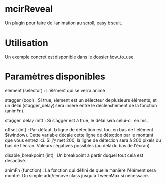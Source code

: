 # mcirReveal
Un plugin pour faire de l'animation au scroll, easy biscuit.

# Utilisation
Un exemple concret est disponible dans le dossier how_to_use.

# Paramètres disponibles

element (selector) : L'élément qui se verra animé

stagger (bool) : Si true, element est un sélecteur de plusieurs éléments, et un délai (stagger_delay) sera inséré entre le déclenchement de la fonction (animFn).

stagger_delay (int) : Si stagger est à true, le délai sera celui-ci, en ms.

offset (int) : Par défaut, la ligne de détection est tout en bas de l'élément $(window). Cette variable décale cette ligne de détection par le montant que vous entrez ici. Si j'y met 200, la ligne de détection sera à 200 pixels du bas de l'écran. Valeurs négatives possibles (au delà du bas de l'écran).

disable_breakpoint (int) : Un breakpoint à partir duquel tout cela est désactivé.

animFn (function) : La fonction qui défini de quelle manière l'élément sera montré. Du simple add/remove class jusqu'à TweenMax si nécessaire.